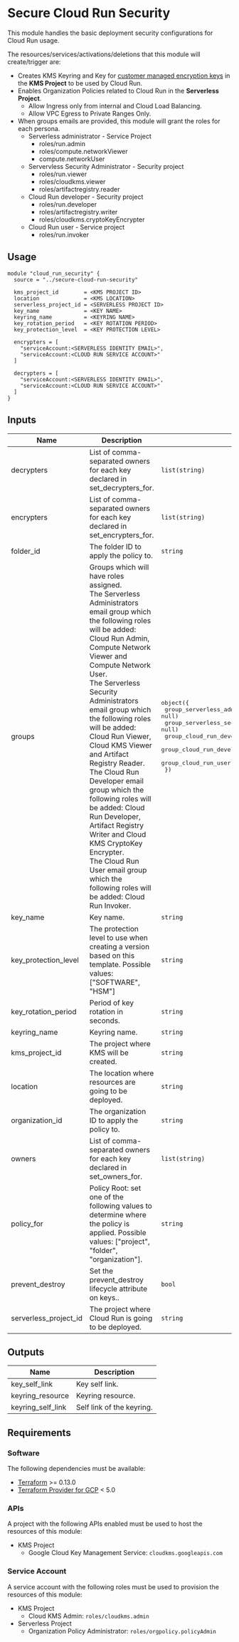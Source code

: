 # Secure Cloud Run Security

This module handles the basic deployment security configurations for Cloud Run usage.

The resources/services/activations/deletions that this module will create/trigger are:

* Creates KMS Keyring and Key for [customer managed encryption keys](https://cloud.google.com/run/docs/securing/using-cmek) in the **KMS Project**
to be used by Cloud Run.
* Enables Organization Policies related to Cloud Run in the **Serverless Project**.
  * Allow Ingress only from internal and Cloud Load Balancing.
  * Allow VPC Egress to Private Ranges Only.
* When groups emails are provided, this module will grant the roles for each persona.
  * Serverless administrator - Service Project
    * roles/run.admin
    * roles/compute.networkViewer
    * compute.networkUser
  * Servervless Security Administrator - Security project
    * roles/run.viewer
    * roles/cloudkms.viewer
    * roles/artifactregistry.reader
  * Cloud Run developer - Security project
    * roles/run.developer
    * roles/artifactregistry.writer
    * roles/cloudkms.cryptoKeyEncrypter
  * Cloud Run user - Service project
    * roles/run.invoker

## Usage

```hcl
module "cloud_run_security" {
  source = "../secure-cloud-run-security"

  kms_project_id        = <KMS PROJECT ID>
  location              = <KMS LOCATION>
  serverless_project_id = <SERVERLESS PROJECT ID>
  key_name              = <KEY NAME>
  keyring_name          = <KEYRING NAME>
  key_rotation_period   = <KEY ROTATION PERIOD>
  key_protection_level  = <KEY PROTECTION LEVEL>

  encrypters = [
    "serviceAccount:<SERVERLESS IDENTITY EMAIL>",
    "serviceAccount:<CLOUD RUN SERVICE ACCOUNT>"
  ]

  decrypters = [
    "serviceAccount:<SERVERLESS IDENTITY EMAIL>",
    "serviceAccount:<CLOUD RUN SERVICE ACCOUNT>"
  ]
}
```

<!-- BEGINNING OF PRE-COMMIT-TERRAFORM DOCS HOOK -->
## Inputs

| Name | Description | Type | Default | Required |
|------|-------------|------|---------|:--------:|
| decrypters | List of comma-separated owners for each key declared in set\_decrypters\_for. | `list(string)` | `[]` | no |
| encrypters | List of comma-separated owners for each key declared in set\_encrypters\_for. | `list(string)` | `[]` | no |
| folder\_id | The folder ID to apply the policy to. | `string` | `""` | no |
| groups | Groups which will have roles assigned.<br>  The Serverless Administrators email group which the following roles will be added: Cloud Run Admin, Compute Network Viewer and Compute Network User.<br>  The Serverless Security Administrators email group which the following roles will be added: Cloud Run Viewer, Cloud KMS Viewer and Artifact Registry Reader.<br>  The Cloud Run Developer email group which the following roles will be added: Cloud Run Developer, Artifact Registry Writer and Cloud KMS CryptoKey Encrypter.<br>  The Cloud Run User email group which the following roles will be added: Cloud Run Invoker. | <pre>object({<br>    group_serverless_administrator          = optional(string, null)<br>    group_serverless_security_administrator = optional(string, null)<br>    group_cloud_run_developer               = optional(string, null)<br>    group_cloud_run_developer               = optional(string, null)<br>    group_cloud_run_user                    = optional(string, null)<br>  })</pre> | `{}` | no |
| key\_name | Key name. | `string` | n/a | yes |
| key\_protection\_level | The protection level to use when creating a version based on this template. Possible values: ["SOFTWARE", "HSM"] | `string` | `"HSM"` | no |
| key\_rotation\_period | Period of key rotation in seconds. | `string` | `"7776000s"` | no |
| keyring\_name | Keyring name. | `string` | n/a | yes |
| kms\_project\_id | The project where KMS will be created. | `string` | n/a | yes |
| location | The location where resources are going to be deployed. | `string` | n/a | yes |
| organization\_id | The organization ID to apply the policy to. | `string` | `""` | no |
| owners | List of comma-separated owners for each key declared in set\_owners\_for. | `list(string)` | `[]` | no |
| policy\_for | Policy Root: set one of the following values to determine where the policy is applied. Possible values: ["project", "folder", "organization"]. | `string` | `"project"` | no |
| prevent\_destroy | Set the prevent\_destroy lifecycle attribute on keys.. | `bool` | `true` | no |
| serverless\_project\_id | The project where Cloud Run is going to be deployed. | `string` | n/a | yes |

## Outputs

| Name | Description |
|------|-------------|
| key\_self\_link | Key self link. |
| keyring\_resource | Keyring resource. |
| keyring\_self\_link | Self link of the keyring. |

<!-- END OF PRE-COMMIT-TERRAFORM DOCS HOOK -->

## Requirements

### Software

The following dependencies must be available:

* [Terraform](https://www.terraform.io/downloads.html) >= 0.13.0
* [Terraform Provider for GCP](https://github.com/terraform-providers/terraform-provider-google) < 5.0

### APIs

A project with the following APIs enabled must be used to host the
resources of this module:

* KMS Project
  * Google Cloud Key Management Service: `cloudkms.googleapis.com`

### Service Account

A service account with the following roles must be used to provision
the resources of this module:

* KMS Project
  * Cloud KMS Admin: `roles/cloudkms.admin`
* Serverless Project
  * Organization Policy Administrator: `roles/orgpolicy.policyAdmin`
